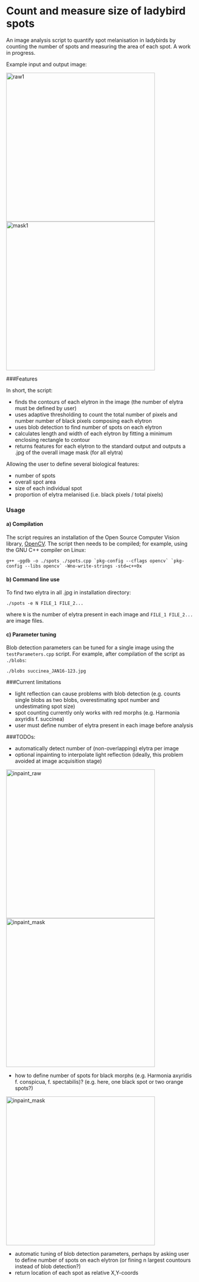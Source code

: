 # Count and measure size of ladybird spots

An image analysis script to quantify spot melanisation in ladybirds by counting the number of spots and measuring the area of each spot. A work in progress.

Example input and output image:

<img src = "https://cloud.githubusercontent.com/assets/17113779/22203896/1977eb16-e167-11e6-9660-40cef85f39e5.jpg" alt = "raw1" width = "400" />
<img src = "https://cloud.githubusercontent.com/assets/17113779/22203897/199937bc-e167-11e6-83ed-0f99bdeeb087.jpg" alt = "mask1" width = "400" />


###Features

In short, the script:
* finds the contours of each elytron in the image (the number of elytra must be defined by user)
* uses adaptive thresholding to count the total number of pixels and number number of black pixels composing each elytron
* uses blob detection to find number of spots on each elytron
* calculates length and width of each elytron by fitting a minimum enclosing rectangle to contour
* returns features for each elytron to the standard output and outputs a .jpg of the overall image mask (for all elytra)

Allowing the user to define several biological features:
* number of spots
* overall spot area
* size of each individual spot
* proportion of elytra melanised (i.e. black pixels / total pixels)

### Usage
#### a) Compilation
The script requires an installation of the Open Source Computer Vision library, [OpenCV](http://opencv.org/quickstart.html.). The script then needs to be compiled; for example, using the GNU C++ compiler on Linux:
```
g++ -ggdb -o ./spots ./spots.cpp `pkg-config --cflags opencv` `pkg-config --libs opencv` -Wno-write-strings -std=c++0x
```

#### b) Command line use

To find two elytra in all .jpg 
in installation directory:
```
./spots -e N FILE_1 FILE_2...
```
where `N` is the number of elytra present in each image and `FILE_1 FILE_2...` are image files.

#### c) Parameter tuning

Blob detection parameters can be tuned for a single image using the `testParameters.cpp` script. For example, after compilation of the script as `./blobs`:
```
./blobs succinea_JAN16-123.jpg
```

###Current limitations
* light reflection can cause problems with blob detection (e.g. counts single blobs as two blobs, overestimating spot number and undestimating spot size)
* spot counting currently only works with red morphs (e.g. Harmonia axyridis f. succinea)
* user must define number of elytra present in each image before analysis


###TODOs:
* automatically detect number of (non-overlapping) elytra per image
* optional inpainting to interpolate light reflection (ideally, this problem avoided at image acquisition stage)

<img src = "https://cloud.githubusercontent.com/assets/17113779/22203949/543fea14-e167-11e6-9f92-37fe4952d7ac.jpg" alt = "inpaint_raw" width = "400" />
<img src = "https://cloud.githubusercontent.com/assets/17113779/22203948/543c6920-e167-11e6-8021-1a37faf01537.jpg" alt = "inpaint_mask" width = "400" />

* how to define number of spots for black morphs (e.g. Harmonia axyridis f. conspicua, f. spectabilis)? (e.g. here, one black spot or two orange spots?)

<img src = "https://cloud.githubusercontent.com/assets/17113779/22203953/5e8326d0-e167-11e6-9017-453a1526dc15.jpg" alt = "inpaint_mask" width = "400" />

* automatic tuning of blob detection parameters, perhaps by asking user to define number of spots on each elytron (or fining  n largest countours instead of blob detection?)
* return location of each spot as relative X,Y-coords
